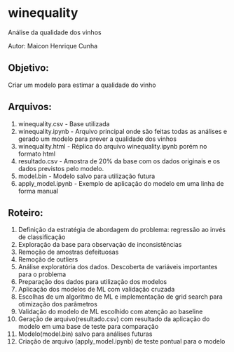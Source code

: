 # winequality

Análise da qualidade dos vinhos

Autor: Maicon Henrique Cunha

## Objetivo:

Criar um modelo para estimar a qualidade do vinho

## Arquivos:

1. winequality.csv - Base utilizada
2. winequality.ipynb - Arquivo principal onde são feitas todas as análises e gerado um modelo para prever a qualidade dos vinhos
3. winequality.html - Réplica do arquivo  winequality.ipynb porém no formato html
4. resultado.csv - Amostra de 20% da base com os dados originais e os dados previstos pelo modelo.
5. model.bin - Modelo salvo para utilização futura
6. apply_model.ipynb - Exemplo de aplicação do modelo em uma linha de forma manual

## Roteiro:

1. Definição da estratégia de abordagem do problema: regressão ao invés de classificação 
2. Exploração da base para observação de inconsistências
3. Remoção de amostras defeituosas
4. Remoção de outliers
5. Análise exploratória dos dados. Descoberta de variáveis importantes para o problema
6. Preparação dos dados para utilização dos modelos
7. Aplicação dos modelos de ML com validação cruzada
8. Escolhas de um algoritmo de ML e implementação de grid search para otimização dos parâmetros
9. Validação do modelo de ML escolhido com atenção ao baseline
10. Geração de arquivo(resultado.csv) com resultado da aplicação do modelo em uma base de teste para comparação
11. Modelo(model.bin) salvo para análises futuras
12. Criação de arquivo (apply_model.ipynb) de teste pontual para o modelo


